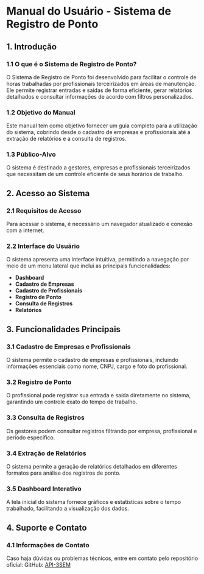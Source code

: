 # Manual do Usuário - Sistema de Registro de Ponto

## 1. Introdução
### 1.1 O que é o Sistema de Registro de Ponto?
O Sistema de Registro de Ponto foi desenvolvido para facilitar o controle de horas trabalhadas por profissionais terceirizados em áreas de manutenção. Ele permite registrar entradas e saídas de forma eficiente, gerar relatórios detalhados e consultar informações de acordo com filtros personalizados.

### 1.2 Objetivo do Manual
Este manual tem como objetivo fornecer um guia completo para a utilização do sistema, cobrindo desde o cadastro de empresas e profissionais até a extração de relatórios e a consulta de registros.

### 1.3 Público-Alvo
O sistema é destinado a gestores, empresas e profissionais terceirizados que necessitam de um controle eficiente de seus horários de trabalho.

## 2. Acesso ao Sistema
### 2.1 Requisitos de Acesso
Para acessar o sistema, é necessário um navegador atualizado e conexão com a internet.

### 2.2 Interface do Usuário
O sistema apresenta uma interface intuitiva, permitindo a navegação por meio de um menu lateral que inclui as principais funcionalidades:
- **Dashboard**
- **Cadastro de Empresas**
- **Cadastro de Profissionais**
- **Registro de Ponto**
- **Consulta de Registros**
- **Relatórios**

## 3. Funcionalidades Principais
### 3.1 Cadastro de Empresas e Profissionais
O sistema permite o cadastro de empresas e profissionais, incluindo informações essenciais como nome, CNPJ, cargo e foto do profissional.

### 3.2 Registro de Ponto
O profissional pode registrar sua entrada e saída diretamente no sistema, garantindo um controle exato do tempo de trabalho.

### 3.3 Consulta de Registros
Os gestores podem consultar registros filtrando por empresa, profissional e período específico.

### 3.4 Extração de Relatórios
O sistema permite a geração de relatórios detalhados em diferentes formatos para análise dos registros de ponto.

### 3.5 Dashboard Interativo
A tela inicial do sistema fornece gráficos e estatísticas sobre o tempo trabalhado, facilitando a visualização dos dados.

## 4. Suporte e Contato
### 4.1 Informações de Contato
Caso haja dúvidas ou problemas técnicos, entre em contato pelo repositório oficial:
GitHub: [API-3SEM](https://github.com/DenariusData/API-3SEM/tree/Sprint-1)
